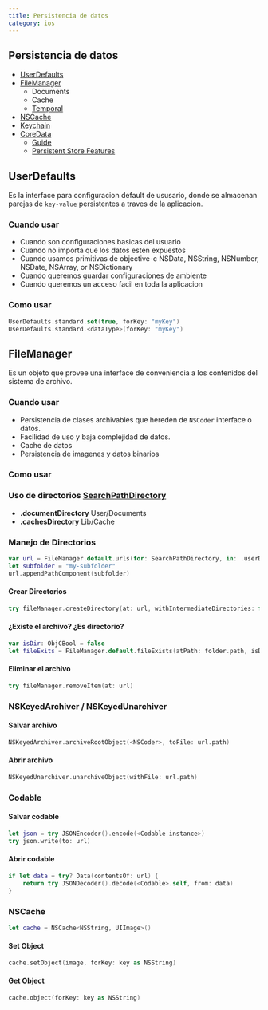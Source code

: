 ```yaml
---
title: Persistencia de datos
category: ios
---
```



## Persistencia de datos

- [UserDefaults](https://developer.apple.com/documentation/foundation/userdefaults)
- [FileManager](https://developer.apple.com/documentation/foundation/filemanager)
  - Documents
  - Cache
  - [Temporal](https://developer.apple.com/documentation/foundation/1409211-nstemporarydirectory)
- [NSCache](https://developer.apple.com/documentation/foundation/nscache)
- [Keychain](https://developer.apple.com/documentation/security/keychain_services)
- [CoreData](https://developer.apple.com/documentation/coredata)
  - [Guide](https://developer.apple.com/library/content/documentation/Cocoa/Conceptual/CoreData/index.html#//apple_ref/doc/uid/TP40001075-CH2-SW1)
  - [Persistent Store Features](https://developer.apple.com/library/content/documentation/Cocoa/Conceptual/CoreData/PersistentStoreFeatures.html)

## UserDefaults

Es la interface para configuracion default de ususario, donde se almacenan parejas de `key-value` persistentes a traves de la aplicacion.

### Cuando usar

- Cuando son configuraciones basicas del usuario
- Cuando no importa que los datos esten expuestos
- Cuando usamos primitivas de objective-c NSData, NSString, NSNumber, NSDate, NSArray, or NSDictionary
- Cuando queremos guardar configuraciones de ambiente
- Cuando queremos un acceso facil en toda la aplicacion

### Como usar

```swift
UserDefaults.standard.set(true, forKey: "myKey")
UserDefaults.standard.<dataType>(forKey: "myKey")
```

## FileManager

Es un objeto que provee una interface de conveniencia a los contenidos del sistema de archivo.

### Cuando usar

- Persistencia de clases archivables que hereden de `NSCoder` interface o datos.
- Facilidad de uso y baja complejidad de datos.
- Cache de datos
- Persistencia de imagenes y datos binarios

### Como usar

### Uso de directorios [SearchPathDirectory](https://developer.apple.com/documentation/foundation/filemanager.searchpathdirectory)

- **.documentDirectory** User/Documents
- **.cachesDirectory** Lib/Cache

### Manejo de Directorios

```swift
var url = FileManager.default.urls(for: SearchPathDirectory, in: .userDomainMask).first!
let subfolder = "my-subfolder"
url.appendPathComponent(subfolder)
```

#### Crear Directorios

```swift
try fileManager.createDirectory(at: url, withIntermediateDirectories: false, attributes: nil)
```

#### ¿Existe el archivo? ¿Es directorio?

```swift
var isDir: ObjCBool = false
let fileExits = FileManager.default.fileExists(atPath: folder.path, isDirectory: &isDir)
```

#### Eliminar el archivo

```swift
try fileManager.removeItem(at: url)
```

### NSKeyedArchiver / NSKeyedUnarchiver

#### Salvar archivo

```swift
NSKeyedArchiver.archiveRootObject(<NSCoder>, toFile: url.path)
```

#### Abrir archivo

```swift
NSKeyedUnarchiver.unarchiveObject(withFile: url.path)
```

### Codable

#### Salvar codable

```swift
let json = try JSONEncoder().encode(<Codable instance>)
try json.write(to: url)
```

#### Abrir codable

```swift
if let data = try? Data(contentsOf: url) {
    return try JSONDecoder().decode(<Codable>.self, from: data)
}
```

### NSCache

```swift
let cache = NSCache<NSString, UIImage>()
```

#### Set Object

```swift
cache.setObject(image, forKey: key as NSString)
```

#### Get Object
```swift
cache.object(forKey: key as NSString)
```
